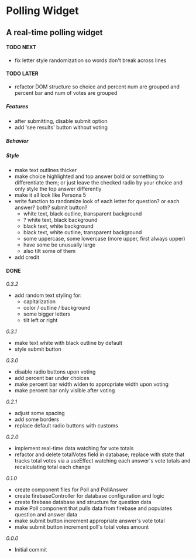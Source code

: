 # Polling Widget

## A real-time polling widget

#### TODO NEXT

- fix letter style randomization so words don't break across lines

#### TODO LATER

- refactor DOM structure so choice and percent num are grouped and percent bar and num of votes are grouped

##### Features

- after submitting, disable submit option
- add 'see results' button without voting

##### Behavior

##### Style

- make text outlines thicker
- make choice highlighted and top answer bold or something to differentiate them; or just leave the checked radio by your choice and only style the top answer differently
- make it all look like Persona 5
- write function to randomize look of each letter for question? or each answer? both? submit button?
  - white text, black outline, transparent background
  - ? white text, black background
  - black text, white background
  - black text, white outline, transparent background
  - some uppercase, some lowercase (more upper, first always upper)
  - have some be unusually large
  - also tilt some of them
- add credit

#### DONE

_0.3.2_

- add random text styling for:
  - capitalization
  - color / outline / background
  - some bigger letters
  - tilt left or right

_0.3.1_

- make text white with black outline by default
- style submit button

_0.3.0_

- disable radio buttons upon voting
- add percent bar under choices
- make percent bar width widen to appropriate width upon voting
- make percent bar only visible after voting

_0.2.1_

- adjust some spacing
- add some borders
- replace default radio buttons with customs

_0.2.0_

- implement real-time data watching for vote totals
- refactor and delete totalVotes field in database; replace with state that tracks total votes via a useEffect watching each answer's vote totals and recalculating total each change

_0.1.0_

- create component files for Poll and PollAnswer
- create firebaseController for database configuration and logic
- create firebase database and structure for question data
- make Poll component that pulls data from firebase and populates question and answer data
- make submit button increment appropriate answer's vote total
- make submit button increment poll's total votes amount

_0.0.0_

- Initial commit
